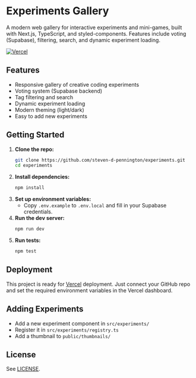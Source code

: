 # Experiments Gallery

A modern web gallery for interactive experiments and mini-games, built with Next.js, TypeScript, and styled-components. Features include voting (Supabase), filtering, search, and dynamic experiment loading.

[![Vercel](https://vercelbadge.vercel.app/api/steven-d-pennington/experiments)](https://vercel.com/import/project?template=https://github.com/steven-d-pennington/experiments)

## Features

- Responsive gallery of creative coding experiments
- Voting system (Supabase backend)
- Tag filtering and search
- Dynamic experiment loading
- Modern theming (light/dark)
- Easy to add new experiments

## Getting Started

1. **Clone the repo:**
   ```sh
   git clone https://github.com/steven-d-pennington/experiments.git
   cd experiments
   ```
2. **Install dependencies:**
   ```sh
   npm install
   ```
3. **Set up environment variables:**
   - Copy `.env.example` to `.env.local` and fill in your Supabase credentials.
4. **Run the dev server:**
   ```sh
   npm run dev
   ```
5. **Run tests:**
   ```sh
   npm test
   ```

## Deployment

This project is ready for [Vercel](https://vercel.com/) deployment. Just connect your GitHub repo and set the required environment variables in the Vercel dashboard.

## Adding Experiments

- Add a new experiment component in `src/experiments/`
- Register it in `src/experiments/registry.ts`
- Add a thumbnail to `public/thumbnails/`

## License

See [LICENSE](./LICENSE).
